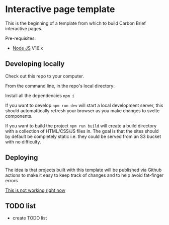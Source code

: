 # Interactive page template

This is the beginning of a template from which to build Carbon Brief interactive pages.

Pre-requisites:
  * [Node JS](https://nodejs.org/en/) V16.x

## Developing locally
Check out this repo to your computer.

From the command line, in the repo's local directory:

Install all the dependencies
`npm i` 

If you want to develop `npm run dev` will start a local development server, this should automattically refresh your browser as you make changes to svelte components.

If you want to build the project `npm run build` will create a build directory with a collection of HTML/CSS/JS files in. The goal is that the sites should by default be completely static i.e. they could be served from an S3 bucket with no difficulty.

## Deploying
The idea is that projects built with this template will be published via Github actions to make it easy to keep track of changes and to help avoid fat-finger errors

[This is not working right now](https://github.com/carbonbrief/interactive-page-template/actions)

## TODO list
 * create TODO list
